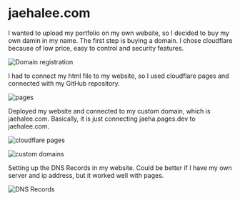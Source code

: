 # jaehalee.com

I wanted to upload my portfolio on my own website, so I decided to buy my own damin in my name.
The first step is buying a domain. I chose cloudflare because of low price, easy to control and security features.

![Domain registration](https://github.com/user-attachments/assets/7ce8cfc2-394c-4513-b496-adac24eb8622)

I had to connect my html file to my website, so I used cloudflare pages and connected with my GitHub repository.

![pages](https://github.com/user-attachments/assets/eaf0a466-e3d2-4643-82ce-4f09d0d7dc69)

Deployed my website and connected to my custom domain, which is jaehalee.com. Basically, it is just connecting jaeha.pages.dev to jaehalee.com.

![cloudflare pages](https://github.com/user-attachments/assets/9aed9ab8-9246-4ff0-8404-16b816eddb1a)

![custom domains](https://github.com/user-attachments/assets/30330e62-6cc5-427d-bb47-ef8dd2b9d211)

Setting up the DNS Records in my website. Could be better if I have my own server and ip address, but it worked well with pages.

![DNS Records](https://github.com/user-attachments/assets/fc6e0ac2-713c-4360-9ac7-ef56cd1d4644)
